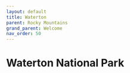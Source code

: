 ```yaml
---
layout: default
title: Waterton
parent: Rocky Mountains
grand_parent: Welcome
nav_order: 50
---
```

# Waterton National Park
